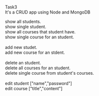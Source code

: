 Task3 <br/>
It's a CRUD app using Node and MongoDB<br/>

show all students. <br/>
show single student.<br/>
show all courses that student have.<br/>
show single course for an student.<br/>
<br/>
add new studet.<br/>
add new course for an stdent.<br/>
<br/>
delete an student.<br/>
delete all courses for an student.<br/>
delete single course from student's courses.<br/>
<br/>
edit student ["name","password"]<br/>
edit course ["title","content"]<br/>

 
